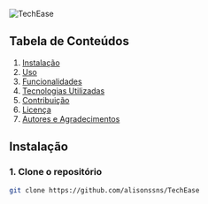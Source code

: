 ![TechEase](https://github.com/user-attachments/assets/66578ec8-4171-4a6e-b227-bc543e2accdb)

## Tabela de Conteúdos

1. [Instalação](#instalação)
2. [Uso](#uso)
3. [Funcionalidades](#funcionalidades)
4. [Tecnologias Utilizadas](#tecnologias-utilizadas)
5. [Contribuição](#contribuição)
6. [Licença](#licença)
7. [Autores e Agradecimentos](#autores-e-agradecimentos)

## Instalação

### 1. Clone o repositório

```bash
git clone https://github.com/alisonssns/TechEase
